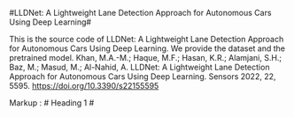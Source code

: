 #LLDNet: A Lightweight Lane Detection Approach for Autonomous Cars Using Deep Learning#

This is the source code of LLDNet: A Lightweight Lane Detection Approach for Autonomous Cars Using Deep Learning. We provide the dataset and the pretrained model.
Khan, M.A.-M.; Haque, M.F.; Hasan, K.R.; Alamjani, S.H.; Baz, M.; Masud, M.; Al-Nahid, A. LLDNet: A Lightweight Lane Detection Approach for Autonomous Cars Using Deep Learning. Sensors 2022, 22, 5595. https://doi.org/10.3390/s22155595

Markup :  # Heading 1 #
